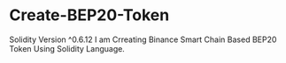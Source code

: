 # Create-BEP20-Token
Solidity Version ^0.6.12
I am Crreating Binance Smart Chain Based BEP20 Token Using Solidity Language. 
